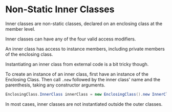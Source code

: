 # Non-Static Inner Classes

Inner classes are non-static classes, declared on an enclosing class at the member level.

Inner classes can have any of the four valid access modifiers.

An inner class has access to instance members, including private members of the enclosing class.

Instantiating an inner class from external code is a bit tricky though.

To create an instance of an inner class, first have an instance of the Enclosing Class. 
Then call `.new` followed by the inner class' name and the parenthesis, taking any constructor arguments.

```java
EnclosingClass.InnerClass innerClass = new EnclosingClass().new InnerClass();
```

In most cases, inner classes are not instantiated outside the outer classes.